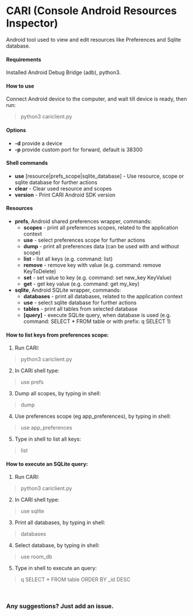 # CARI (Console Android Resources Inspector)

Android tool used to view and edit resources like Preferences and Sqlite database.

#### Requirements
Installed Android Debug Bridge (adb), python3.

#### How to use
Connect Android device to the computer, and wait till device is ready, then run: 
> python3 cariclient.py

#### Options
  - **-d** provide a device
  - **-p** provide custom port for forward, default is 38300

#### Shell commands
  - **use** [resource|prefs_scope|sqlite_database]  - Use resource, scope or sqlite database for further actions
  - **clear**                                       - Clear used resource and scopes
  - **version**                                     - Print CARI Android SDK version

#### Resources
  - **prefs**, Android shared preferences wrapper, commands:
    - **scopes** - print all preferences scopes, related to the application context
    - **use** - select preferences scope for further actions
    - **dump** - print all preferences data (can be used with and without scope)
    - **list** - list all keys  (e.g. command: list)
    - **remove** - remove key with value  (e.g. command: remove KeyToDelete)
    - **set** - set value to key (e.g. command: set new_key KeyValue)
    - **get** - get key value (e.g. command: get my_key)
  - **sqlite**, Android SQLite wrapper, commands:
    - **databases** - print all databases, related to the application context
    - **use** - select sqlite database for further actions
    - **tables** - print all tables from selected database
    - **[query]** - execute SQLite query, when database is used (e.g. command: SELECT * FROM table or with prefix: q SELECT 1)

#### How to list keys from preferences scope:
  1. Run CARI: 
  > python3 cariclient.py
  2. In CARI shell type: 
  > use prefs
  3. Dump all scopes, by typing in shell: 
  > dump
  4. Use preferences scope (eg app_preferences), by typing in shell: 
  > use app_preferences   
  5. Type in shell to list all keys: 
  > list
  
#### How to execute an SQLite query:
  1. Run CARI: 
  > python3 cariclient.py
  2. In CARI shell type: 
  > use sqlite
  3. Print all databases, by typing in shell: 
  > databases
  4. Select database, by typing in shell: 
  > use room_db   
  5. Type in shell to execute an query: 
  > q SELECT * FROM table ORDER BY _id DESC

<br />

### Any suggestions? Just add an issue.
